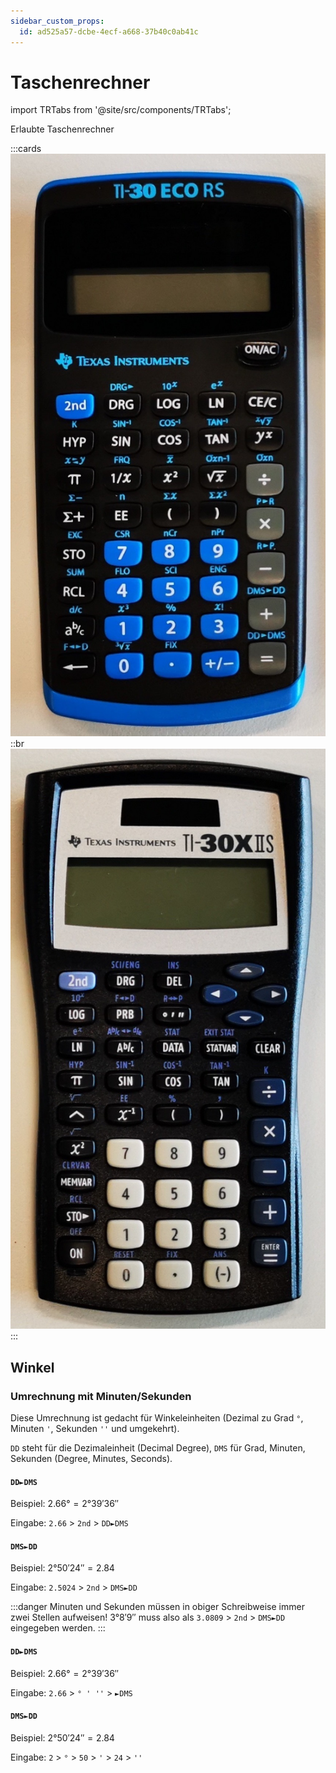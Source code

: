 ```yaml
---
sidebar_custom_props:
  id: ad525a57-dcbe-4ecf-a668-37b40c0ab41c
---
```


# Taschenrechner

import TRTabs from '@site/src/components/TRTabs';


Erlaubte Taschenrechner

:::cards
![TI-30 eco RS](images/TI-30.jpg)
::br
![TI-30X IIS](images/TI-30XIIS.jpg)
:::

## Winkel

### Umrechnung mit Minuten/Sekunden

Diese Umrechnung ist gedacht für Winkeleinheiten (Dezimal zu Grad `°`, Minuten `'`, Sekunden `''` und umgekehrt).


`DD` steht für die Dezimaleinheit (Decimal Degree), `DMS` für Grad, Minuten, Sekunden (Degree, Minutes, Seconds).

<TRTabs>
<TabItem value="ti30">

#### `DD►DMS`

Beispiel: $2.66° = 2° 39' 36''$

Eingabe: `2.66` > `2nd` > `DD►DMS`


#### `DMS►DD`

Beispiel: $2° 50' 24'' = 2.84$

Eingabe: `2.5024` > `2nd` > `DMS►DD`

:::danger
Minuten und Sekunden müssen in obiger Schreibweise immer zwei Stellen aufweisen! $3° 8' 9''$  muss also als `3.0809` > `2nd` > `DMS►DD` eingegeben werden. 
:::

</TabItem>
<TabItem value="ti30X">

#### `DD►DMS`

Beispiel: $2.66° = 2° 39' 36''$

Eingabe: `2.66` > `° ' ''` > `►DMS`


#### `DMS►DD`

Beispiel: $2° 50' 24'' = 2.84$

Eingabe: `2` > `°` > `50` > `'` > `24` > `''`

</TabItem>
</TRTabs>
